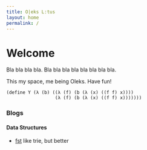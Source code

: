 ```yaml
---
title: O|eks L:tus
layout: home
permalink: /
---
```


# Welcome

Bla bla bla bla. Bla bla bla bla bla bla bla bla.

This my space, me being Oleks. Have fun!

```racket
(define Y (λ (b) ((λ (f) (b (λ (x) ((f f) x))))
                  (λ (f) (b (λ (x) ((f f) x)))))))
```

### Blogs
#### Data Structures
- [fst](https://blog.burntsushi.net/transducers/) like trie, but better
